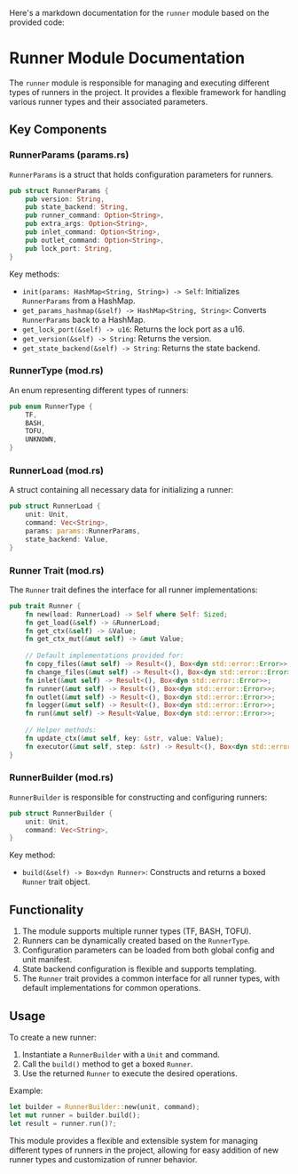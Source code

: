 Here's a markdown documentation for the `runner` module based on the provided code:

# Runner Module Documentation

The `runner` module is responsible for managing and executing different types of runners in the project. It provides a flexible framework for handling various runner types and their associated parameters.

## Key Components

### RunnerParams (params.rs)

`RunnerParams` is a struct that holds configuration parameters for runners.

```rust
pub struct RunnerParams {
    pub version: String,
    pub state_backend: String,
    pub runner_command: Option<String>,
    pub extra_args: Option<String>,
    pub inlet_command: Option<String>,
    pub outlet_command: Option<String>,
    pub lock_port: String,
}
```

Key methods:
- `init(params: HashMap<String, String>) -> Self`: Initializes `RunnerParams` from a HashMap.
- `get_params_hashmap(&self) -> HashMap<String, String>`: Converts `RunnerParams` back to a HashMap.
- `get_lock_port(&self) -> u16`: Returns the lock port as a u16.
- `get_version(&self) -> String`: Returns the version.
- `get_state_backend(&self) -> String`: Returns the state backend.

### RunnerType (mod.rs)

An enum representing different types of runners:

```rust
pub enum RunnerType {
    TF,
    BASH,
    TOFU,
    UNKNOWN,
}
```

### RunnerLoad (mod.rs)

A struct containing all necessary data for initializing a runner:

```rust
pub struct RunnerLoad {
    unit: Unit,
    command: Vec<String>,
    params: params::RunnerParams,
    state_backend: Value,
}
```

### Runner Trait (mod.rs)

The `Runner` trait defines the interface for all runner implementations:

```rust
pub trait Runner {
    fn new(load: RunnerLoad) -> Self where Self: Sized;
    fn get_load(&self) -> &RunnerLoad;
    fn get_ctx(&self) -> &Value;
    fn get_ctx_mut(&mut self) -> &mut Value;
    
    // Default implementations provided for:
    fn copy_files(&mut self) -> Result<(), Box<dyn std::error::Error>>;
    fn change_files(&mut self) -> Result<(), Box<dyn std::error::Error>>;
    fn inlet(&mut self) -> Result<(), Box<dyn std::error::Error>>;
    fn runner(&mut self) -> Result<(), Box<dyn std::error::Error>>;
    fn outlet(&mut self) -> Result<(), Box<dyn std::error::Error>>;
    fn logger(&mut self) -> Result<(), Box<dyn std::error::Error>>;
    fn run(&mut self) -> Result<Value, Box<dyn std::error::Error>>;
    
    // Helper methods:
    fn update_ctx(&mut self, key: &str, value: Value);
    fn executor(&mut self, step: &str) -> Result<(), Box<dyn std::error::Error>>;
}
```

### RunnerBuilder (mod.rs)

`RunnerBuilder` is responsible for constructing and configuring runners:

```rust
pub struct RunnerBuilder {
    unit: Unit,
    command: Vec<String>,
}
```

Key method:
- `build(&self) -> Box<dyn Runner>`: Constructs and returns a boxed `Runner` trait object.

## Functionality

1. The module supports multiple runner types (TF, BASH, TOFU).
2. Runners can be dynamically created based on the `RunnerType`.
3. Configuration parameters can be loaded from both global config and unit manifest.
4. State backend configuration is flexible and supports templating.
5. The `Runner` trait provides a common interface for all runner types, with default implementations for common operations.

## Usage

To create a new runner:

1. Instantiate a `RunnerBuilder` with a `Unit` and command.
2. Call the `build()` method to get a boxed `Runner`.
3. Use the returned `Runner` to execute the desired operations.

Example:
```rust
let builder = RunnerBuilder::new(unit, command);
let mut runner = builder.build();
let result = runner.run()?;
```

This module provides a flexible and extensible system for managing different types of runners in the project, allowing for easy addition of new runner types and customization of runner behavior.